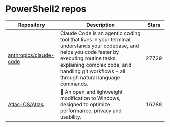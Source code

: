 # PowerShell2 repos

| Repository                                                          | Description                                                                                                                                                                                                                                      | Stars |
| ------------------------------------------------------------------- | ------------------------------------------------------------------------------------------------------------------------------------------------------------------------------------------------------------------------------------------------ | ----- |
| [anthropics/claude-code](https://github.com/anthropics/claude-code) | Claude Code is an agentic coding tool that lives in your terminal, understands your codebase, and helps you code faster by executing routine tasks, explaining complex code, and handling git workflows - all through natural language commands. | 27729 |
| [Atlas-OS/Atlas](https://github.com/Atlas-OS/Atlas)                 | 🚀 An open and lightweight modification to Windows, designed to optimize performance, privacy and usability.                                                                                                                                     | 16288 |
